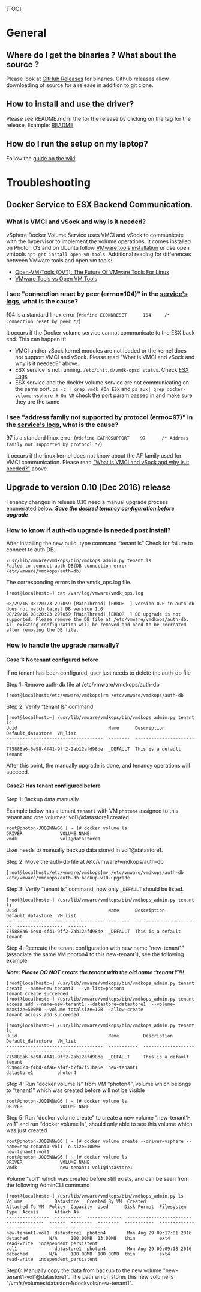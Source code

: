 [TOC]

# General

## Where do I get the binaries ? What about the source ?
Please look at [GitHub Releases](https://github.com/vmware/docker-volume-vsphere/releases) for binaries. Github releases allow downloading of source for a release in addition to git clone.

## How to install and use the driver?
Please see README.md in the for the release by clicking on the tag for the release. Example: [README](https://github.com/vmware/docker-volume-vsphere/tree/0.1.0.tp.2)

## How do I run the setup on my laptop?
Follow the [guide on the wiki](https://github.com/vmware/docker-volume-vsphere/wiki/Using-laptop-for-running-the-entire-stack)

# Troubleshooting

## Docker Service to ESX Backend Communication.

### What is VMCI and vSock and why is it needed?

vSphere Docker Volume Service uses VMCI and vSock to communicate with the hypervisor to implement the volume operations. It comes installed on Photon OS and on Ubuntu follow [VMware tools installation](http://pubs.vmware.com/vsphere-60/index.jsp#com.vmware.vsphere.vm_admin.doc/GUID-08BB9465-D40A-4E16-9E15-8C016CC8166F.html#GUID-08BB9465-D40A-4E16-9E15-8C016CC8166F) or use open vmtools 
```apt-get install open-vm-tools```. 
Additional reading for differences between VMware tools and open vm tools: 

* [Open-VM-Tools (OVT): The Future Of VMware Tools For Linux](http://blogs.vmware.com/vsphere/2015/09/open-vm-tools-ovt-the-future-of-vmware-tools-for-linux.html) 
* [VMware Tools vs Open VM Tools](http://superuser.com/questions/270112/open-vm-tools-vs-vmware-tools)

### I see "connection reset by peer (errno=104)" in the [service's logs](https://github.com/vmware/docker-volume-vsphere#logging), what is the cause?
104 is a standard linux error (```#define ECONNRESET      104     /* Connection reset by peer */```)

It occurs if the Docker volume service cannot communicate to the ESX back end. This can happen if:
   * VMCI and/or vSock kernel modules are not loaded or the kernel does not support VMCI and vSock. Please read "What is VMCI and vSock and why is it needed?" above.
   * ESX service is not running. ```/etc/init.d/vmdk-opsd status```. Check [ESX Logs](https://github.com/vmware/docker-volume-vsphere#logging)
   * ESX service and the docker volume service are not communicating on the same port. ```ps -c | grep vmdk #On ESX``` and ```ps aux| grep docker-volume-vsphere # On VM``` check the port param passed in and make sure they are the same

### I see "address family not supported by protocol (errno=97)" in the [service's logs](https://github.com/vmware/docker-volume-vsphere#logging), what is the cause?
97 is a standard linux error (```#define EAFNOSUPPORT    97      /* Address family not supported by protocol */```)

It occurs if the linux kernel does not know about the AF family used for VMCI communication. Please read ["What is VMCI and vSock and why is it needed?"](https://vmware.github.io/docker-volume-vsphere/user-guide/faq/#what-is-vmci-and-vsock-and-why-is-it-needed) above.

## Upgrade to version 0.10 (Dec 2016) release

Tenancy changes in release 0.10 need a manual upgrade process enumerated below.
***Save the desired tenancy configuration before upgrade***

### How to know if auth-db upgrade is needed post install?

After installing the new build, type command “tenant ls”
Check for failure to connect to auth DB.

```
/usr/lib/vmware/vmdkops/bin/vmdkops_admin.py tenant ls
Failed to connect auth DB(DB connection error /etc/vmware/vmdkops/auth-db)
```

The corresponding errors in the vmdk_ops.log file.

```
[root@localhost:~] cat /var/log/vmware/vmdk_ops.log
 
08/29/16 08:20:23 297059 [MainThread] [ERROR  ] version 0.0 in auth-db does not match latest DB version 1.0
08/29/16 08:20:23 297059 [MainThread] [ERROR  ] DB upgrade is not supported. Please remove the DB file at /etc/vmware/vmdkops/auth-db. All existing configuration will be removed and need to be recreated after removing the DB file.
```
 
### How to handle the upgrade manually?

#### Case 1: No tenant configured before
 
If no tenant has been configured, user just needs to delete the auth-db file

Step 1: Remove  auth-db file at /etc/vmware/vmdkops/auth-db

``` 
[root@localhost:/etc/vmware/vmdkops]rm /etc/vmware/vmdkops/auth-db
```

Step 2: Verify “tenant ls” command
``` 
[root@localhost:~] /usr/lib/vmware/vmdkops/bin/vmdkops_admin.py tenant ls
Uuid                                  Name      Description               Default_datastore  VM_list 
------------------------------------  --------  ------------------------  -----------------  ------- 
775888a6-6e98-4f41-9ff2-2ab12afd98de  _DEFAULT  This is a default tenant
```
 
After this point, the manually upgrade is done, and tenancy operations will succeed.
 
#### Case2:  Has tenant configured before
Step 1: Backup data manually.

Example below has a tenant ```tenant1``` with VM ```photon4``` assigned to this tenant and one volumes: vol1@datastore1 created.

```
root@photon-JQQBWNwG6 [ ~ ]# docker volume ls
DRIVER              VOLUME NAME
vmdk                vol1@datastore1
```

User needs to manually backup data stored in vol1@datastore1.

Step 2: Move the auth-db file at /etc/vmware/vmdkops/auth-db

```
[root@localhost:/etc/vmware/vmdkops]mv /etc/vmware/vmdkops/auth-db /etc/vmware/vmdkops/auth-db.backup.v10.upgrade
```

Step 3: Verify “tenant ls” command, now only  ```_DEFAULT``` should be listed.

``` 
[root@localhost:~] /usr/lib/vmware/vmdkops/bin/vmdkops_admin.py tenant ls
Uuid                                  Name      Description               Default_datastore  VM_list 
------------------------------------  --------  ------------------------  -----------------  ------- 
775888a6-6e98-4f41-9ff2-2ab12afd98de  _DEFAULT  This is a default tenant                             
```

Step 4: Recreate the tenant configuration with new name “new-tenant1” (associate the same VM photon4 to this new-tenant1), see the following example:

***Note: Please DO NOT create the tenant with the old name “tenant1”!!!***

```
[root@localhost:~] /usr/lib/vmware/vmdkops/bin/vmdkops_admin.py tenant create --name=new-tenant1  --vm-list=photon4
tenant create succeeded
[root@localhost:~] /usr/lib/vmware/vmdkops/bin/vmdkops_admin.py tenant access add --name=new-tenant1 --datastore=datastore1  --volume-maxsize=500MB --volume-totalsize=1GB --allow-create
tenant access add succeeded
 
[root@localhost:~] /usr/lib/vmware/vmdkops/bin/vmdkops_admin.py tenant ls
Uuid                                  Name         Description               Default_datastore  VM_list 
------------------------------------  -----------  ------------------------  -----------------  ------- 
775888a6-6e98-4f41-9ff2-2ab12afd98de  _DEFAULT     This is a default tenant                             
d5964623-f4bd-4fa6-af4f-b7fa7f51ba5e  new-tenant1                            datastore1         photon4 
```

Step 4: Run “docker volume ls” from VM “photon4”,  volume which belongs to “tenant1” which was created before will not be visible
``` 
root@photon-JQQBWNwG6 [ ~ ]# docker volume ls
DRIVER              VOLUME NAME
```

Step 5: Run “docker volume create”  to create a new volume “new-tenant1-vol1” and run “docker volume ls”,   should only able to see this volume which was just created
``` 
root@photon-JQQBWNwG6 [ ~ ]# docker volume create --driver=vsphere --name=new-tenant1-vol1 -o size=100MB
new-tenant1-vol1
root@photon-JQQBWNwG6 [ ~ ]# docker volume ls
DRIVER              VOLUME NAME
vmdk                new-tenant1-vol1@datastore1
```
 
Volume “vol1” which was created before still exists, and can be seen from the following AdminCLI command

```
[root@localhost:~] /usr/lib/vmware/vmdkops/bin/vmdkops_admin.py ls
Volume            Datastore   Created By VM  Created                   Attached To VM  Policy  Capacity  Used      Disk Format  Filesystem Type  Access      Attach As              
----------------  ----------  -------------  ------------------------  --------------  ------  --------  --------  -----------  ---------------  ----------  ---------------------- 
new-tenant1-vol1  datastore1  photon4        Mon Aug 29 09:17:01 2016  detached        N/A     100.00MB  13.00MB   thin         ext4             read-write  independent_persistent 
vol1              datastore1  photon4        Mon Aug 29 09:09:18 2016  detached        N/A     100.00MB  100.00MB  thin         ext4             read-write  independent_persistent 
```

Step6: Manually copy the data from backup to the new volume "new-tenant1-vol1@datastore1". 
The path which stores this new volume is "/vmfs/volumes/datastore1/dockvols/new-tenant1".
